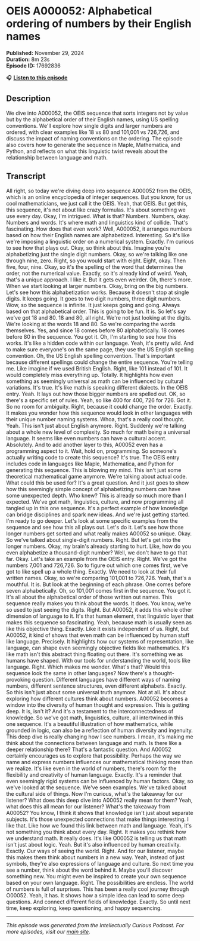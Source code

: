 # OEIS A000052: Alphabetical ordering of numbers by their English names

**Published:** November 29, 2024  
**Duration:** 8m 23s  
**Episode ID:** 17692836

🎧 **[Listen to this episode](https://intellectuallycurious.buzzsprout.com/2529712/episodes/17692836-oeis-a000052-alphabetical-ordering-of-numbers-by-their-english-names)**

## Description

We dive into A000052, the OEIS sequence that sorts integers not by value but by the alphabetical order of their English names, using US spelling conventions. We'll explore how single digits and larger numbers are ordered, with clear examples like 18 vs 80 and 101,001 vs 726,726, and discuss the impact of naming conventions on the ordering. The episode also covers how to generate the sequence in Maple, Mathematica, and Python, and reflects on what this linguistic twist reveals about the relationship between language and math.

## Transcript

All right, so today we're diving deep into sequence A000052 from the OEIS, which is an online encyclopedia of integer sequences. But you know, for us cool mathematicians, we just call it the OEIS. Yeah, that OEIS. But get this, this sequence, it's not about like crazy formulas. It's about something we use every day. Okay, I'm intrigued. What is that? Numbers. Numbers, okay. Numbers and words. It's where math and linguistics kind of collide. That's fascinating. How does that even work? Well, A000052, it arranges numbers based on how their English names are alphabetized. Interesting. So it's like we're imposing a linguistic order on a numerical system. Exactly. I'm curious to see how that plays out. Okay, so think about this. Imagine you're alphabetizing just the single digit numbers. Okay, so we're talking like one through nine, zero. Right, so you would start with eight. Eight, okay. Then five, four, nine. Okay, so it's the spelling of the word that determines the order, not the numerical value. Exactly, so it's already kind of weird. Yeah, that's a unique approach. I like it. But it gets even weirder. Oh, there's more. When we start looking at larger numbers. Okay, bring on the big numbers. Let's see how this alphabetization works. Because it doesn't stop at single digits. It keeps going. It goes to two digit numbers, three digit numbers. Wow, so the sequence is infinite. It just keeps going and going. Always based on that alphabetical order. This is going to be fun. It is. So let's say we've got 18 and 80. 18 and 80, all right. We're not just looking at the digits. We're looking at the words 18 and 80. So we're comparing the words themselves. Yes, and since 18 comes before 80 alphabetically. 18 comes before 80 in the sequence. You got it. Oh, I'm starting to see how this works. It's like a hidden code within our language. Yeah, it's pretty wild. And to make sure everyone's on the same page, they use the US English spelling convention. Oh, the US English spelling convention. That's important because different spellings could change the entire sequence. You're telling me. Like imagine if we used British English. Right, like 101 instead of 101. It would completely miss everything up. Totally. It highlights how even something as seemingly universal as math can be influenced by cultural variations. It's true. It's like math is speaking different dialects. In the OEIS entry. Yeah. It lays out how those bigger numbers are spelled out. OK, so there's a specific set of rules. Yeah, so like 400 for 400, 726 for 726. Got it. So no room for ambiguity. Right, because it could change the order. Exactly. It makes you wonder how this sequence would look in other languages with their unique number naming systems. Whoa, that's a really cool thought. Yeah. This isn't just about English anymore. Right. Suddenly we're talking about a whole new level of complexity. So much for math being a universal language. It seems like even numbers can have a cultural accent. Absolutely. And to add another layer to this, A00052 even has a programming aspect to it. Wait, hold on, programming. So someone's actually writing code to create this sequence? It's true. The OEIS entry includes code in languages like Maple, Mathematica, and Python for generating this sequence. This is blowing my mind. This isn't just some theoretical mathematical game anymore. We're talking about actual code. What could this be used for? It's a great question. And it just goes to show how this seemingly simple concept of alphabetizing numbers can have some unexpected depth. Who knew? This is already so much more than I expected. We've got math, linguistics, culture, and now programming all tangled up in this one sequence. It's a perfect example of how knowledge can bridge disciplines and spark new ideas. And we're just getting started. I'm ready to go deeper. Let's look at some specific examples from the sequence and see how this all plays out. Let's do it. Let's see how those longer numbers get sorted and what really makes A00052 so unique. Okay. So we've talked about single-digit numbers. Right. But let's get into the longer numbers. Okay, my brain's already starting to hurt. Like, how do you even alphabetize a thousand-digit number? Well, we don't have to go that far. Okay. Let's take an example from the OEIS entry. Right. We've got the numbers 7,001 and 726,726. So to figure out which one comes first, we've got to like spell up a whole thing. Exactly. We need to look at their full written names. Okay, so we're comparing 101,001 to 726,726. Yeah, that's a mouthful. It is. But look at the beginning of each phrase. One comes before seven alphabetically. Oh, so 101,001 comes first in the sequence. You got it. It's all about the alphabetical order of those written out names. This sequence really makes you think about the words. It does. You know, we're so used to just seeing the digits. Right. But A00052, it adds this whole other dimension of language to it. It's that human element, that linguistic layer that makes this sequence so fascinating. Yeah, because math is usually seen as like this objective thing. Exactly. Like it exists independent of us. Right, but A00052, it kind of shows that even math can be influenced by human stuff like language. Precisely. It highlights how our systems of representation, like language, can shape even seemingly objective fields like mathematics. It's like math isn't this abstract thing floating out there. It's something we as humans have shaped. With our tools for understanding the world, tools like language. Right. Which makes me wonder. What's that? Would this sequence look the same in other languages? Now there's a thought-provoking question. Different languages have different ways of naming numbers, different sentence structures, even different alphabets. Exactly. So this isn't just about some universal truth anymore. Not at all. It's about exploring how different cultures think about numbers. A00052 becomes a window into the diversity of human thought and expression. This is getting deep. It is, isn't it? And it's a testament to the interconnectedness of knowledge. So we've got math, linguistics, culture, all intertwined in this one sequence. It's a beautiful illustration of how mathematics, while grounded in logic, can also be a reflection of human diversity and ingenuity. This deep dive is really changing how I see numbers. I mean, it's making me think about the connections between language and math. Is there like a deeper relationship there? That's a fantastic question. And A00052 certainly encourages us to explore that possibility. Perhaps the way we name and express numbers influences our mathematical thinking more than we realize. It's like even in the world of numbers, there's room for the flexibility and creativity of human language. Exactly. It's a reminder that even seemingly rigid systems can be influenced by human factors. Okay, so we've looked at the sequence. We've seen examples. We've talked about the cultural side of things. Now I'm curious, what's the takeaway for our listener? What does this deep dive into A00052 really mean for them? Yeah, what does this all mean for our listener? What's the takeaway from A00052? You know, I think it shows that knowledge isn't just about separate subjects. It's those unexpected connections that make things interesting. I like that. Like how we found this link between math and language. Yeah, it's not something you think about every day. Right. It makes you rethink how we understand math. It really does. It's like O00052 is telling us that math isn't just about logic. Yeah. But it's also influenced by human creativity. Exactly. Our ways of seeing the world. Right. And for our listener, maybe this makes them think about numbers in a new way. Yeah, instead of just symbols, they're also expressions of language and culture. So next time you see a number, think about the word behind it. Maybe you'll discover something new. You might even be inspired to create your own sequence based on your own language. Right. The possibilities are endless. The world of numbers is full of surprises. This has been a really cool journey through O00052. Yeah, it has. It shows how a simple idea can lead to some deep questions. And connect different fields of knowledge. Exactly. So until next time, keep exploring, keep questioning, and happy sequencing.

---
*This episode was generated from the Intellectually Curious Podcast. For more episodes, visit our [main site](https://intellectuallycurious.buzzsprout.com).*
